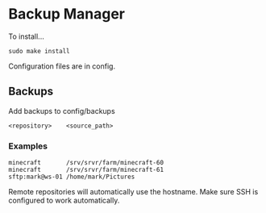 # Backup Manager

To install...

    sudo make install

Configuration files are in config.


## Backups

Add backups to config/backups

    <repository>    <source_path>

### Examples

    minecraft       /srv/srvr/farm/minecraft-60
    minecraft       /srv/srvr/farm/minecraft-61
    sftp:mark@ws-01 /home/mark/Pictures

Remote repositories will automatically use the hostname. Make sure SSH is configured to work automatically.
